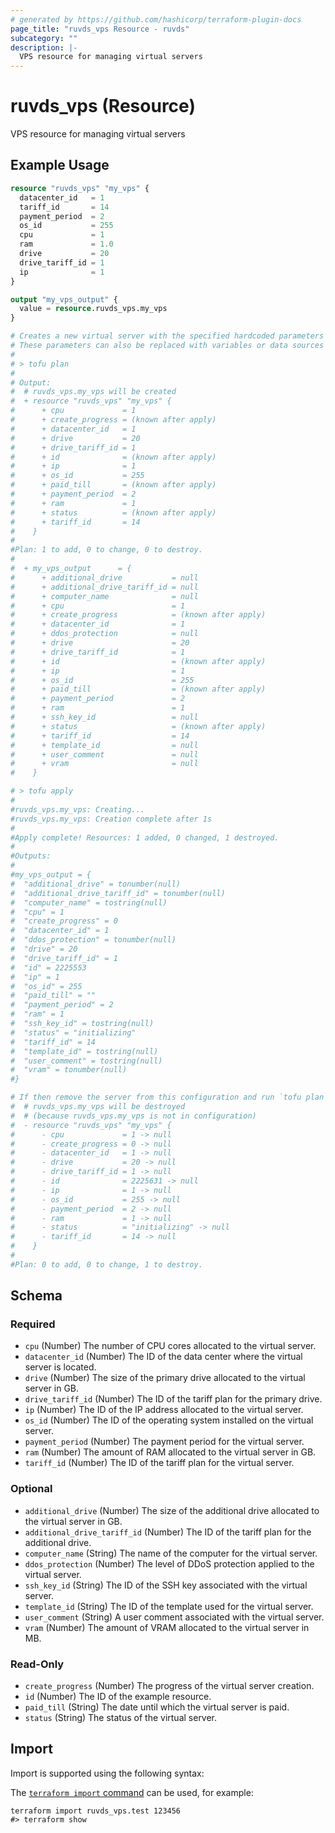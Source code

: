 ```yaml
---
# generated by https://github.com/hashicorp/terraform-plugin-docs
page_title: "ruvds_vps Resource - ruvds"
subcategory: ""
description: |-
  VPS resource for managing virtual servers
---
```


# ruvds_vps (Resource)

VPS resource for managing virtual servers

## Example Usage

```terraform
resource "ruvds_vps" "my_vps" {
  datacenter_id   = 1
  tariff_id       = 14
  payment_period  = 2
  os_id           = 255
  cpu             = 1
  ram             = 1.0
  drive           = 20
  drive_tariff_id = 1
  ip              = 1
}

output "my_vps_output" {
  value = resource.ruvds_vps.my_vps
}

# Creates a new virtual server with the specified hardcoded parameters (mandatory).
# These parameters can also be replaced with variables or data sources as needed. 
#
# > tofu plan
#
# Output:
#  # ruvds_vps.my_vps will be created
#  + resource "ruvds_vps" "my_vps" {
#      + cpu             = 1
#      + create_progress = (known after apply)
#      + datacenter_id   = 1
#      + drive           = 20
#      + drive_tariff_id = 1
#      + id              = (known after apply)
#      + ip              = 1
#      + os_id           = 255
#      + paid_till       = (known after apply)
#      + payment_period  = 2
#      + ram             = 1
#      + status          = (known after apply)
#      + tariff_id       = 14
#    }
#
#Plan: 1 to add, 0 to change, 0 to destroy.
#
#  + my_vps_output      = {
#      + additional_drive           = null
#      + additional_drive_tariff_id = null
#      + computer_name              = null
#      + cpu                        = 1
#      + create_progress            = (known after apply)
#      + datacenter_id              = 1
#      + ddos_protection            = null
#      + drive                      = 20
#      + drive_tariff_id            = 1
#      + id                         = (known after apply)
#      + ip                         = 1
#      + os_id                      = 255
#      + paid_till                  = (known after apply)
#      + payment_period             = 2
#      + ram                        = 1
#      + ssh_key_id                 = null
#      + status                     = (known after apply)
#      + tariff_id                  = 14
#      + template_id                = null
#      + user_comment               = null
#      + vram                       = null
#    }

# > tofu apply
#
#ruvds_vps.my_vps: Creating...
#ruvds_vps.my_vps: Creation complete after 1s
#
#Apply complete! Resources: 1 added, 0 changed, 1 destroyed.
#
#Outputs:
#
#my_vps_output = {
#  "additional_drive" = tonumber(null)
#  "additional_drive_tariff_id" = tonumber(null)
#  "computer_name" = tostring(null)
#  "cpu" = 1
#  "create_progress" = 0
#  "datacenter_id" = 1
#  "ddos_protection" = tonumber(null)
#  "drive" = 20
#  "drive_tariff_id" = 1
#  "id" = 2225553
#  "ip" = 1
#  "os_id" = 255
#  "paid_till" = ""
#  "payment_period" = 2
#  "ram" = 1
#  "ssh_key_id" = tostring(null)
#  "status" = "initializing"
#  "tariff_id" = 14
#  "template_id" = tostring(null)
#  "user_comment" = tostring(null)
#  "vram" = tonumber(null)
#}

# If then remove the server from this configuration and run `tofu plan` again, you will see that the server will be marked for destruction:
#  # ruvds_vps.my_vps will be destroyed
#  # (because ruvds_vps.my_vps is not in configuration)
#  - resource "ruvds_vps" "my_vps" {
#      - cpu             = 1 -> null
#      - create_progress = 0 -> null
#      - datacenter_id   = 1 -> null
#      - drive           = 20 -> null
#      - drive_tariff_id = 1 -> null
#      - id              = 2225631 -> null
#      - ip              = 1 -> null
#      - os_id           = 255 -> null
#      - payment_period  = 2 -> null
#      - ram             = 1 -> null
#      - status          = "initializing" -> null
#      - tariff_id       = 14 -> null
#    }
#
#Plan: 0 to add, 0 to change, 1 to destroy.
```

<!-- schema generated by tfplugindocs -->
## Schema

### Required

- `cpu` (Number) The number of CPU cores allocated to the virtual server.
- `datacenter_id` (Number) The ID of the data center where the virtual server is located.
- `drive` (Number) The size of the primary drive allocated to the virtual server in GB.
- `drive_tariff_id` (Number) The ID of the tariff plan for the primary drive.
- `ip` (Number) The ID of the IP address allocated to the virtual server.
- `os_id` (Number) The ID of the operating system installed on the virtual server.
- `payment_period` (Number) The payment period for the virtual server.
- `ram` (Number) The amount of RAM allocated to the virtual server in GB.
- `tariff_id` (Number) The ID of the tariff plan for the virtual server.

### Optional

- `additional_drive` (Number) The size of the additional drive allocated to the virtual server in GB.
- `additional_drive_tariff_id` (Number) The ID of the tariff plan for the additional drive.
- `computer_name` (String) The name of the computer for the virtual server.
- `ddos_protection` (Number) The level of DDoS protection applied to the virtual server.
- `ssh_key_id` (String) The ID of the SSH key associated with the virtual server.
- `template_id` (String) The ID of the template used for the virtual server.
- `user_comment` (String) A user comment associated with the virtual server.
- `vram` (Number) The amount of VRAM allocated to the virtual server in MB.

### Read-Only

- `create_progress` (Number) The progress of the virtual server creation.
- `id` (Number) The ID of the example resource.
- `paid_till` (String) The date until which the virtual server is paid.
- `status` (String) The status of the virtual server.

## Import

Import is supported using the following syntax:

The [`terraform import` command](https://developer.hashicorp.com/terraform/cli/commands/import) can be used, for example:

```shell
terraform import ruvds_vps.test 123456
#> terraform show
```
